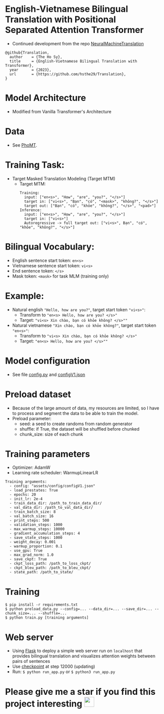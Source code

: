 # English-Vietnamese Bilingual Translation with Positional Separated Attention Transformer 
- Continued development from the repo [NeuralMachineTranslation](https://github.com/hsthe29/NeuralMachineTranslation)

```
@github{Translation,
  author    = {The Ho Sy},
  title     = {English-Vietnamese Bilingual Translation with Transformer},
  year      = {2023},
  url       = {https://github.com/hsthe29/Translation},
}
```

# Model Architecture
- Modified from Vanilla Transformer's Architecture

# Data
- See [PhoMT](https://github.com/VinAIResearch/PhoMT).

# Training Task:
- Target Masked Translation Modeling (Target MTM)
  - Target MTM:
    ```
    Training: 
      input: ["en<s>", "How", "are", "you?", "</s>"]
      target in: ["vi<s>", "Bạn", "có", "<mask>", "không?", "</s>"]
      target out: ["Bạn", "có", "khỏe", "không?", "</s>", "<pad>"]
    Inference:
      input: ["en<s>", "How", "are", "you?", "</s>"]
      target in: ["vi<s>"]
      Autoregressive -> full target out: ["vi<s>", Bạn", "có", "khỏe", "không?", "</s>"]
    ```

# Bilingual Vocabulary:
- English sentence start token: `en<s>`
- Vietnamese sentence start token: `vi<s>`
- End sentence token: `</s>`
- Mask token: `<mask>` for task MLM (training only)

# Example:
- Natural english `"Hello, how are you?"`, target start token `"vi<s>"`: 
  - Transform to `"en<s> Hello, how are you? </s>"`
  - Target: `"vi<s> Xin chào, bạn có khỏe không? </s>""`
- Natural vietnamese `"Xin chào, bạn có khỏe không?"`, target start token `"en<s>"`: 
  - Transform to `"vi<s> Xin chào, bạn có khỏe không? </s>"`
  - Target: `"en<s> Hello, how are you? </s>""`

# Model configuration
- See file [config.py](transformer/model/config.py) and [configV1.json](assets/config/configV1.json)

# Preload dataset
- Because of the large amount of data, my resources are limited, so I have to process and segment the data to be able to train the model.
- Preload parameter:
  - seed: a seed to create randoms from random generator 
  - shuffle: if True, the dataset will be shuffled before chunked
  - chunk_size: size of each chunk

# Training parameters
- Optimizer: AdamW
- Learning rate scheduler: WarmupLinearLR
```
Training arguments:
  - config: "assets/config/configV1.json"
  - load_prestates: True
  - epochs: 20
  - init_lr: 2e-4
  - train_data_dir: /path_to_train_data_dir/
  - val_data_dir: /path_to_val_data_dir/
  - train_batch_size: 8
  - val_batch_size: 16
  - print_steps: 500
  - validation_steps: 1000
  - max_warmup_steps: 10000
  - gradient_accumulation_steps: 4
  - save_state_steps: 1000
  - weight_decay: 0.001
  - warmup_proportion: 0.1
  - use_gpu: True
  - max_grad_norm: 1.0
  - save_ckpt: True
  - ckpt_loss_path: /path_to_loss_ckpt/
  - ckpt_bleu_path: /path_to_bleu_ckpt/
  - state_path: /path_to_state/
```

# Training
```
$ pip install -r requirements.txt
$ python preload_data.py --config=... --data_dir=... --save_dir=... --chunk_size=... --shuffle=...
$ python train.py [training arguments]
```

# Web server
- Using [Flask](https://github.com/pallets/flask) to deploy a simple web server run on `localhost` that provides bilingual translation and visualizes attention weights between pairs of sentences
- Use [checkpoint]() at step 12000 (updating)
- Run: `$ python run_app.py` or `$ python3 run_app.py`

# Please give me a star if you find this project interesting <img src="https://drive.google.com/uc?id=1Qu--qOtp5yFN0OzkKA25R-nN9nQzdVPl" width="32">
